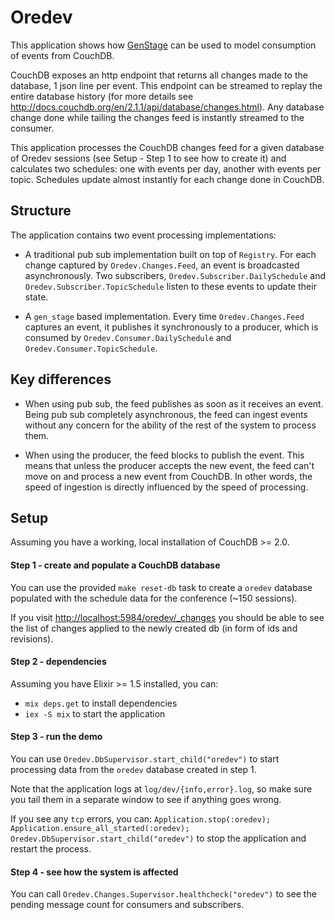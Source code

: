 # Oredev

This application shows how [GenStage](https://github.com/elixir-lang/gen_stage) can be used to model consumption of events from CouchDB.

CouchDB exposes an http endpoint that returns all changes made to the database, 1 json line per event. This endpoint can be streamed to replay the entire database history (for more details see <http://docs.couchdb.org/en/2.1.1/api/database/changes.html>). Any database change done while tailing the changes feed is instantly streamed to the consumer.

This application processes the CouchDB changes feed for a given database of Oredev sessions (see Setup - Step 1 to see how to create it) and calculates two schedules: one with events per day, another with events per topic. Schedules update almost instantly for each change done in CouchDB.

## Structure

The application contains two event processing implementations:

- A traditional pub sub implementation built on top of `Registry`. For each change captured by `Oredev.Changes.Feed`, an event is broadcasted asynchronously. Two subscribers, `Oredev.Subscriber.DailySchedule` and `Oredev.Subscriber.TopicSchedule` listen to these events to update their state. 

- A `gen_stage` based implementation. Every time `Oredev.Changes.Feed` captures an event, it publishes it synchronously to a producer, which is consumed by `Oredev.Consumer.DailySchedule` and `Oredev.Consumer.TopicSchedule`.

## Key differences

- When using pub sub, the feed publishes as soon as it receives an event. Being pub sub completely asynchronous, the feed can ingest events without any concern for the ability of the rest of the system to process them.

- When using the producer, the feed blocks to publish the event. This means that unless the producer accepts the new event, the feed can't move on and process a new event from CouchDB. In other words, the speed of ingestion is directly influenced by the speed of processing.

## Setup

Assuming you have a working, local installation of CouchDB >= 2.0.

#### Step 1 - create and populate a CouchDB database

You can use the provided `make reset-db` task to create a `oredev` database populated with the schedule data for the conference (~150 sessions).

If you visit <http://localhost:5984/oredev/_changes> you should be able to see the list of changes applied to the newly created db (in form of ids and revisions).

#### Step 2 - dependencies

Assuming you have Elixir >= 1.5 installed, you can:

- `mix deps.get` to install dependencies
- `iex -S mix` to start the application

#### Step 3 - run the demo

You can use `Oredev.DbSupervisor.start_child("oredev")` to start processing data from the `oredev` database created in step 1.

Note that the application logs at `log/dev/{info,error}.log`, so make sure you tail them in a separate window to see if anything goes wrong.

If you see any `tcp` errors, you can: `Application.stop(:oredev); Application.ensure_all_started(:oredev); Oredev.DbSupervisor.start_child("oredev")` to stop the application and restart the process.

#### Step 4 - see how the system is affected

You can call `Oredev.Changes.Supervisor.healthcheck("oredev")` to see the pending message count for consumers and subscribers.

